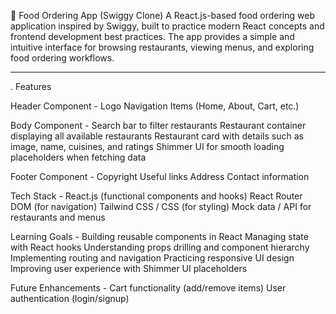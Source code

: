 🍔 Food Ordering App (Swiggy Clone)
A React.js-based food ordering web application inspired by Swiggy, built to practice modern React concepts and frontend development best practices. The app provides a simple and intuitive interface for browsing restaurants, viewing menus, and exploring food ordering workflows.

--------------------------------------

. Features

Header Component -
  Logo
    Navigation Items (Home, About, Cart, etc.)

Body Component - 
  Search bar to filter restaurants
  Restaurant container displaying all available restaurants
  Restaurant card with details such as image, name, cuisines, and ratings
  Shimmer UI for smooth loading placeholders when fetching data

Footer Component - 
  Copyright
  Useful links
  Address
  Contact information

Tech Stack - 
React.js (functional components and hooks)
React Router DOM (for navigation)
Tailwind CSS / CSS (for styling)
Mock data / API for restaurants and menus

Learning Goals - 
  Building reusable components in React
  Managing state with React hooks
  Understanding props drilling and component hierarchy
  Implementing routing and navigation
  Practicing responsive UI design
  Improving user experience with Shimmer UI placeholders

Future Enhancements - 
  Cart functionality (add/remove items)
  User authentication (login/signup)